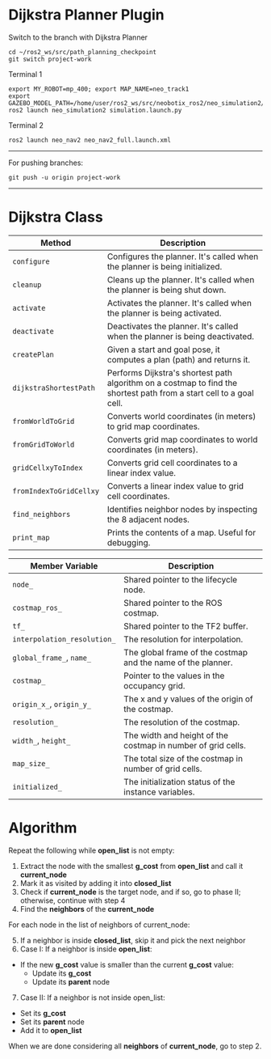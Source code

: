 # Dijkstra Planner Plugin

Switch to the branch with Dijkstra Planner

    cd ~/ros2_ws/src/path_planning_checkpoint
    git switch project-work

Terminal 1

    export MY_ROBOT=mp_400; export MAP_NAME=neo_track1
    export GAZEBO_MODEL_PATH=/home/user/ros2_ws/src/neobotix_ros2/neo_simulation2/models:/home/user/ros2_ws/src:/home/user/ros2_ws/src/neobotix_ros2
    ros2 launch neo_simulation2 simulation.launch.py

Terminal 2

    ros2 launch neo_nav2 neo_nav2_full.launch.xml


---
For pushing branches:
    
    git push -u origin project-work
---
# Dijkstra Class

| Method | Description |
| --- | --- |
| `configure` | Configures the planner. It's called when the planner is being initialized. |
| `cleanup` | Cleans up the planner. It's called when the planner is being shut down. |
| `activate` | Activates the planner. It's called when the planner is being activated. |
| `deactivate` | Deactivates the planner. It's called when the planner is being deactivated. |
| `createPlan` | Given a start and goal pose, it computes a plan (path) and returns it. |
| `dijkstraShortestPath` | Performs Dijkstra's shortest path algorithm on a costmap to find the shortest path from a start cell to a goal cell. |
| `fromWorldToGrid` | Converts world coordinates (in meters) to grid map coordinates. |
| `fromGridToWorld` | Converts grid map coordinates to world coordinates (in meters). |
| `gridCellxyToIndex` | Converts grid cell coordinates to a linear index value. |
| `fromIndexToGridCellxy` | Converts a linear index value to grid cell coordinates. |
| `find_neighbors` | Identifies neighbor nodes by inspecting the 8 adjacent nodes. |
| `print_map` | Prints the contents of a map. Useful for debugging. |


| Member Variable | Description |
| --- | --- |
| `node_` | Shared pointer to the lifecycle node. |
| `costmap_ros_` | Shared pointer to the ROS costmap. |
| `tf_` | Shared pointer to the TF2 buffer. |
| `interpolation_resolution_` | The resolution for interpolation. |
| `global_frame_`, `name_` | The global frame of the costmap and the name of the planner. |
| `costmap_` | Pointer to the values in the occupancy grid. |
| `origin_x_`, `origin_y_` | The x and y values of the origin of the costmap. |
| `resolution_` | The resolution of the costmap. |
| `width_`, `height_` | The width and height of the costmap in number of grid cells. |
| `map_size_` | The total size of the costmap in number of grid cells. |
| `initialized_` | The initialization status of the instance variables. |


# Algorithm
Repeat the following while **open_list** is not empty:

1. Extract the node with the smallest **g_cost** from **open_list** and call it **current_node**
2. Mark it as visited by adding it into **closed_list**
3. Check if **current_node** is the target node, and if so, go to phase II; otherwise, continue with step 4
4. Find the **neighbors** of the **current_node**

For each node in the list of neighbors of current_node:

5. If a neighbor is inside **closed_list**, skip it and pick the next neighbor
6. Case I: If a neighbor is inside **open_list**:
- If the new **g_cost** value is smaller than the current **g_cost** value:
  - Update its **g_cost**
  - Update its **parent** node
7. Case II: If a neighbor is not inside open_list:
- Set its **g_cost**
- Set its **parent** node
- Add it to **open_list**

When we are done considering all **neighbors** of **current_node**, go to step 2.
